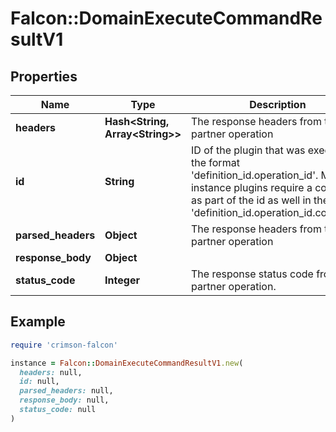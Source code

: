 # Falcon::DomainExecuteCommandResultV1

## Properties

| Name | Type | Description | Notes |
| ---- | ---- | ----------- | ----- |
| **headers** | **Hash&lt;String, Array&lt;String&gt;&gt;** | The response headers from the partner operation | [optional] |
| **id** | **String** | ID of the plugin that was executed in the format &#39;definition_id.operation_id&#39;. Multi-instance plugins require a config_id as part of the id as well in the format &#39;definition_id.operation_id.config_id&#39;. |  |
| **parsed_headers** | **Object** | The response headers from the partner operation | [optional] |
| **response_body** | **Object** |  | [optional] |
| **status_code** | **Integer** | The response status code from the partner operation. |  |

## Example

```ruby
require 'crimson-falcon'

instance = Falcon::DomainExecuteCommandResultV1.new(
  headers: null,
  id: null,
  parsed_headers: null,
  response_body: null,
  status_code: null
)
```

